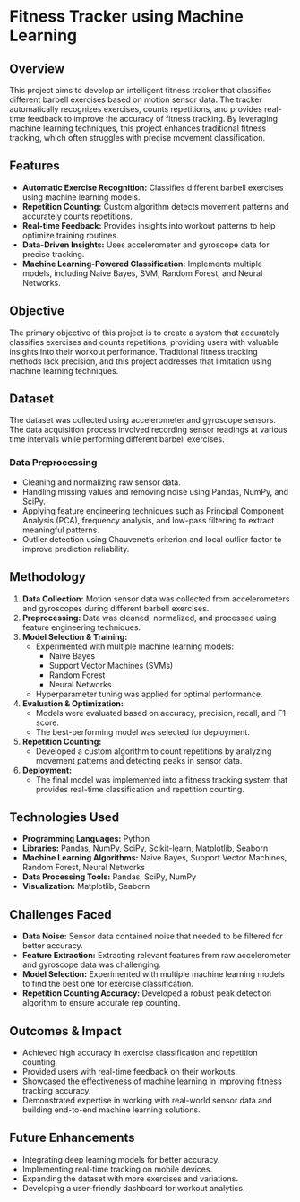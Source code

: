 # Fitness Tracker using Machine Learning

## Overview
This project aims to develop an intelligent fitness tracker that classifies different barbell exercises based on motion sensor data. The tracker automatically recognizes exercises, counts repetitions, and provides real-time feedback to improve the accuracy of fitness tracking. By leveraging machine learning techniques, this project enhances traditional fitness tracking, which often struggles with precise movement classification.

## Features
- **Automatic Exercise Recognition:** Classifies different barbell exercises using machine learning models.
- **Repetition Counting:** Custom algorithm detects movement patterns and accurately counts repetitions.
- **Real-time Feedback:** Provides insights into workout patterns to help optimize training routines.
- **Data-Driven Insights:** Uses accelerometer and gyroscope data for precise tracking.
- **Machine Learning-Powered Classification:** Implements multiple models, including Naive Bayes, SVM, Random Forest, and Neural Networks.

## Objective
The primary objective of this project is to create a system that accurately classifies exercises and counts repetitions, providing users with valuable insights into their workout performance. Traditional fitness tracking methods lack precision, and this project addresses that limitation using machine learning techniques.

## Dataset
The dataset was collected using accelerometer and gyroscope sensors. The data acquisition process involved recording sensor readings at various time intervals while performing different barbell exercises.

### Data Preprocessing
- Cleaning and normalizing raw sensor data.
- Handling missing values and removing noise using Pandas, NumPy, and SciPy.
- Applying feature engineering techniques such as Principal Component Analysis (PCA), frequency analysis, and low-pass filtering to extract meaningful patterns.
- Outlier detection using Chauvenet’s criterion and local outlier factor to improve prediction reliability.

## Methodology
1. **Data Collection:** Motion sensor data was collected from accelerometers and gyroscopes during different barbell exercises.
2. **Preprocessing:** Data was cleaned, normalized, and processed using feature engineering techniques.
3. **Model Selection & Training:**
   - Experimented with multiple machine learning models:
     - Naive Bayes
     - Support Vector Machines (SVMs)
     - Random Forest
     - Neural Networks
   - Hyperparameter tuning was applied for optimal performance.
4. **Evaluation & Optimization:**
   - Models were evaluated based on accuracy, precision, recall, and F1-score.
   - The best-performing model was selected for deployment.
5. **Repetition Counting:**
   - Developed a custom algorithm to count repetitions by analyzing movement patterns and detecting peaks in sensor data.
6. **Deployment:**
   - The final model was implemented into a fitness tracking system that provides real-time classification and repetition counting.

## Technologies Used
- **Programming Languages:** Python
- **Libraries:** Pandas, NumPy, SciPy, Scikit-learn, Matplotlib, Seaborn
- **Machine Learning Algorithms:** Naive Bayes, Support Vector Machines, Random Forest, Neural Networks
- **Data Processing Tools:** Pandas, SciPy, NumPy
- **Visualization:** Matplotlib, Seaborn

## Challenges Faced
- **Data Noise:** Sensor data contained noise that needed to be filtered for better accuracy.
- **Feature Extraction:** Extracting relevant features from raw accelerometer and gyroscope data was challenging.
- **Model Selection:** Experimented with multiple machine learning models to find the best one for exercise classification.
- **Repetition Counting Accuracy:** Developed a robust peak detection algorithm to ensure accurate rep counting.

## Outcomes & Impact
- Achieved high accuracy in exercise classification and repetition counting.
- Provided users with real-time feedback on their workouts.
- Showcased the effectiveness of machine learning in improving fitness tracking accuracy.
- Demonstrated expertise in working with real-world sensor data and building end-to-end machine learning solutions.

## Future Enhancements
- Integrating deep learning models for better accuracy.
- Implementing real-time tracking on mobile devices.
- Expanding the dataset with more exercises and variations.
- Developing a user-friendly dashboard for workout analytics.




